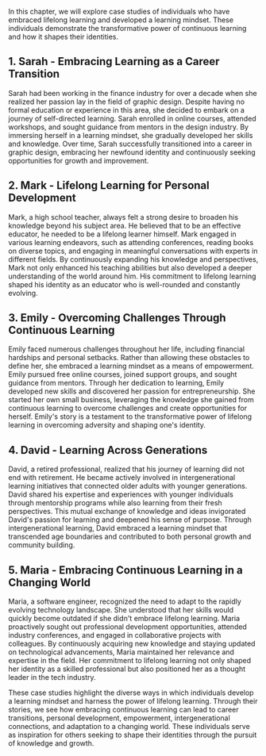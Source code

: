 
In this chapter, we will explore case studies of individuals who have embraced lifelong learning and developed a learning mindset. These individuals demonstrate the transformative power of continuous learning and how it shapes their identities.

1\. Sarah - Embracing Learning as a Career Transition
----------------------------------------------------

Sarah had been working in the finance industry for over a decade when she realized her passion lay in the field of graphic design. Despite having no formal education or experience in this area, she decided to embark on a journey of self-directed learning. Sarah enrolled in online courses, attended workshops, and sought guidance from mentors in the design industry. By immersing herself in a learning mindset, she gradually developed her skills and knowledge. Over time, Sarah successfully transitioned into a career in graphic design, embracing her newfound identity and continuously seeking opportunities for growth and improvement.

2\. Mark - Lifelong Learning for Personal Development
----------------------------------------------------

Mark, a high school teacher, always felt a strong desire to broaden his knowledge beyond his subject area. He believed that to be an effective educator, he needed to be a lifelong learner himself. Mark engaged in various learning endeavors, such as attending conferences, reading books on diverse topics, and engaging in meaningful conversations with experts in different fields. By continuously expanding his knowledge and perspectives, Mark not only enhanced his teaching abilities but also developed a deeper understanding of the world around him. His commitment to lifelong learning shaped his identity as an educator who is well-rounded and constantly evolving.

3\. Emily - Overcoming Challenges Through Continuous Learning
------------------------------------------------------------

Emily faced numerous challenges throughout her life, including financial hardships and personal setbacks. Rather than allowing these obstacles to define her, she embraced a learning mindset as a means of empowerment. Emily pursued free online courses, joined support groups, and sought guidance from mentors. Through her dedication to learning, Emily developed new skills and discovered her passion for entrepreneurship. She started her own small business, leveraging the knowledge she gained from continuous learning to overcome challenges and create opportunities for herself. Emily's story is a testament to the transformative power of lifelong learning in overcoming adversity and shaping one's identity.

4\. David - Learning Across Generations
--------------------------------------

David, a retired professional, realized that his journey of learning did not end with retirement. He became actively involved in intergenerational learning initiatives that connected older adults with younger generations. David shared his expertise and experiences with younger individuals through mentorship programs while also learning from their fresh perspectives. This mutual exchange of knowledge and ideas invigorated David's passion for learning and deepened his sense of purpose. Through intergenerational learning, David embraced a learning mindset that transcended age boundaries and contributed to both personal growth and community building.

5\. Maria - Embracing Continuous Learning in a Changing World
------------------------------------------------------------

Maria, a software engineer, recognized the need to adapt to the rapidly evolving technology landscape. She understood that her skills would quickly become outdated if she didn't embrace lifelong learning. Maria proactively sought out professional development opportunities, attended industry conferences, and engaged in collaborative projects with colleagues. By continuously acquiring new knowledge and staying updated on technological advancements, Maria maintained her relevance and expertise in the field. Her commitment to lifelong learning not only shaped her identity as a skilled professional but also positioned her as a thought leader in the tech industry.

These case studies highlight the diverse ways in which individuals develop a learning mindset and harness the power of lifelong learning. Through their stories, we see how embracing continuous learning can lead to career transitions, personal development, empowerment, intergenerational connections, and adaptation to a changing world. These individuals serve as inspiration for others seeking to shape their identities through the pursuit of knowledge and growth.
